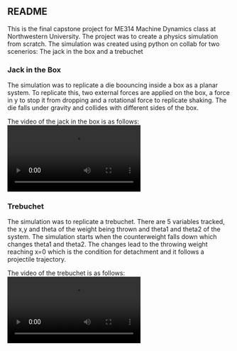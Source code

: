 ## README
This is the final capstone project for ME314 Machine Dynamics class at
Northwestern University. The project was to create a physics simulation from scratch. The simulation was created using python on collab for two scenerios: The jack in the box and a trebuchet

### Jack in the Box

The simulation was to replicate a die boouncing inside a box as a planar system. To replicate this, two external forces are applied on the box, a force in y to stop it from dropping and a rotational force to replicate shaking. The die falls under gravity and collides with different sides of the box.

The video of the jack in the box is as follows:
<video src="https://github.com/sdalal1/Physics-Simulator/assets/80363654/32b02972-8dd0-403f-9da2-c295962b26d6" title="Jack in the box" >
</video>

### Trebuchet

The simulation was to replicate a trebuchet. There are 5 variables tracked, the x,y and theta of the weight being thrown and theta1 and theta2 of the system. The simulation starts when the counterweight falls down which changes theta1 and theta2. The changes lead to the throwing weight reaching x=0 which is the condition for detachment and it follows a projectile trajectory.

The video of the trebuchet is as follows:
<video src="https://github.com/sdalal1/Physics-Simulator/assets/80363654/e15c526f-d050-4b95-8514-5cc15fadac47" title="Trebuchet" >
</video>